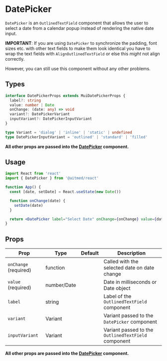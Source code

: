 # DatePicker

`DatePicker` is an `OutlinedTextField` component that allows the user to select a date from a calendar popup instead of rendering the native date input.

**IMPORTANT**: If you are using `DatePicker` to synchronize the padding, font sizes etc. with other text fields to make them look identical you have to wrap the text fields with `AlignOutlinedTextField` or else this _might_ not align correctly.

However, you can still use this component without any other problems.

## Types

```ts
interface DatePickerProps extends MuiDatePickerProps {
  label?: string
  value: number | Date
  onChange: (date: any) => void
  variant?: DatePickerVariant
  inputVariant?: DatePickerInputVariant
}

type Variant = 'dialog' | 'inline' | 'static' | undefined
type DatePickerInputVariant = 'outlined' | 'standard' | 'filled'
```

**All other props are passed into the [DatePicker](https://material-ui-pickers.dev/api/DatePicker) component.**

## Usage

```jsx
import React from 'react'
import { DatePicker } from '@aitmed/react'

function App() {
  const [date, setDate] = React.useState(new Date())

  function onChange(date) {
    setDate(date)
  }

  return <DatePicker label="Select Date" onChange={onChange} value={date} />
}
```

## Props

| Prop                  | Type        | Default | Description                                         |
| --------------------- | ----------- | ------- | --------------------------------------------------- |
| `onChange` (required) | function    |         | Called with the selected date on date change        |
| `value` (required)    | number/Date |         | Date in milliseconds or Date object                 |
| `label`               | string      |         | Label of the `OutlinedTextField` component          |
| `variant`             | Variant     |         | Variant passed to the `DatePicker` component        |
| `inputVariant`        | Variant     |         | Variant passed to the `OutlinedTextField` component |

**All other props are passed into the [DatePicker](https://material-ui-pickers.dev/api/DatePicker) component.**
